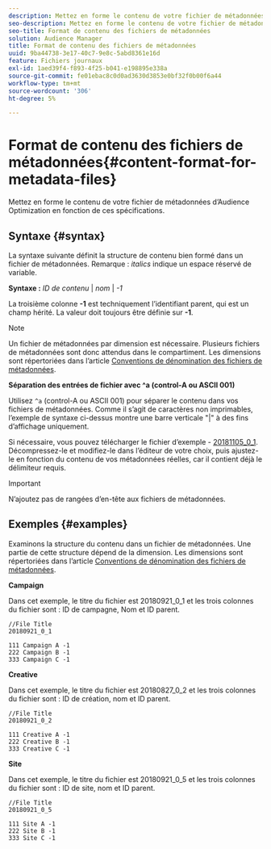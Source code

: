```yaml
---
description: Mettez en forme le contenu de votre fichier de métadonnées d’Audience Optimization en fonction de ces spécifications.
seo-description: Mettez en forme le contenu de votre fichier de métadonnées d’Audience Optimization en fonction de ces spécifications.
seo-title: Format de contenu des fichiers de métadonnées
solution: Audience Manager
title: Format de contenu des fichiers de métadonnées
uuid: 9ba44738-3e17-40c7-9e8c-5abd8361e16d
feature: Fichiers journaux
exl-id: 1aed39f4-f893-4f25-b041-e198895e338a
source-git-commit: fe01ebac8c0d0ad3630d3853e0bf32f0b00f6a44
workflow-type: tm+mt
source-wordcount: '306'
ht-degree: 5%

---
```


# Format de contenu des fichiers de métadonnées{#content-format-for-metadata-files}

Mettez en forme le contenu de votre fichier de métadonnées d’Audience Optimization en fonction de ces spécifications.

## Syntaxe {#syntax}

La syntaxe suivante définit la structure de contenu bien formé dans un fichier de métadonnées. Remarque : *italics* indique un espace réservé de variable.

**Syntaxe :**  *ID de contenu*  |  *nom*  |  *-1*

<!--In the contents syntax, you'll notice a parent ID variable. Don't confuse it with the parent ID used in the [metadata file name](../../../reporting/audience-optimization-reports/metadata-files-intro/metadata-file-names.md). These 2 variables seem similar, but they represent different things. In the file name, the parent ID corresponds to a category like "campaign" (ID 1), "placement" (ID 3), or "tactic" (ID 9), etc. In the file body:-->

La troisième colonne **-1** est techniquement l’identifiant parent, qui est un champ hérité. La valeur doit toujours être définie sur **-1**.

>[!NOTE]
>
>Un fichier de métadonnées par dimension est nécessaire. Plusieurs fichiers de métadonnées sont donc attendus dans le compartiment. Les dimensions sont répertoriées dans l’article [Conventions de dénomination des fichiers de métadonnées](../../../reporting/audience-optimization-reports/metadata-files-intro/metadata-file-names.md#child-dimension).

**Séparation des entrées de fichier avec ^a (control-A ou ASCII 001)**

Utilisez `^a` (control-A ou ASCII 001) pour séparer le contenu dans vos fichiers de métadonnées. Comme il s’agit de caractères non imprimables, l’exemple de syntaxe ci-dessus montre une barre verticale &quot;|&quot; à des fins d’affichage uniquement.

Si nécessaire, vous pouvez télécharger le fichier d’exemple - [20181105_0_1](assets/20181105_0_1.zip). Décompressez-le et modifiez-le dans l’éditeur de votre choix, puis ajustez-le en fonction du contenu de vos métadonnées réelles, car il contient déjà le délimiteur requis.

>[!IMPORTANT]
>
>N’ajoutez pas de rangées d’en-tête aux fichiers de métadonnées.

## Exemples {#examples}

Examinons la structure du contenu dans un fichier de métadonnées. Une partie de cette structure dépend de la dimension. Les dimensions sont répertoriées dans l’article [Conventions de dénomination des fichiers de métadonnées](../../../reporting/audience-optimization-reports/metadata-files-intro/metadata-file-names.md#child-dimension).

**Campaign**

Dans cet exemple, le titre du fichier est 20180921_0_1 et les trois colonnes du fichier sont : ID de campagne, Nom et ID parent.

<!--Let's say you want to populate the creative drop down menu with creative names from a particular campaign. In this case, your metadata file name would include ID 1 (campaign) and ID 2 (creative). Following the content syntax, your metadata file would contain the creative ID, creative name, and actual campaign ID.-->

```
//File Title
20180921_0_1

111 Campaign A -1
222 Campaign B -1
333 Campaign C -1
```

**Creative**

Dans cet exemple, le titre du fichier est 20180827_0_2 et les trois colonnes du fichier sont : ID de création, nom et ID parent.

```
//File Title
20180921_0_2

111 Creative A -1
222 Creative B -1
333 Creative C -1
```

**Site**

Dans cet exemple, le titre du fichier est 20180921_0_5 et les trois colonnes du fichier sont : ID de site, nom et ID parent.

```
//File Title
20180921_0_5

111 Site A -1
222 Site B -1
333 Site C -1
```

